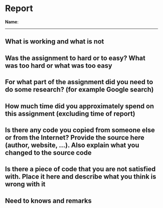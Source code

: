 # Report

**Name**: <!-- TODO: fill in your full name here, firstname and lastname -->

---

<!-- Fill out all the questions below by replacing the TODO comments. Do not remove the other markdown. Make sure to answer EACH question. -->

## What is working and what is not

<!-- TODO: Fill out this question -->

## Was the assignment to hard or to easy? What was too hard or what was too easy

<!-- TODO: Fill out this question -->

## For what part of the assignment did you need to do some research? (for example Google search)

<!-- TODO: Fill out this question -->

## How much time did you approximately spend on this assignment (excluding time of report)

<!-- TODO: Fill out this question -->

## Is there any code you copied from someone else or from the Internet? Provide the source here (author, website, ...). Also explain what you changed to the source code

<!-- TODO: Fill out this question -->

## Is there a piece of code that you are not satisfied with. Place it here and describe what you think is wrong with it

<!-- TODO: Fill out this question -->

## Need to knows and remarks

<!--
Here you should place extra remarks that the teacher needs to know to get the solution working. For example if one needs to change some configuration file or install some extra libraries or whatever. There is also room for extra remarks you would like to make that you were not able to fit inside one of the sections above.
-->

